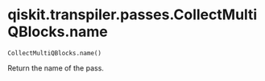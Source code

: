 # qiskit.transpiler.passes.CollectMultiQBlocks.name

`CollectMultiQBlocks.name()`

Return the name of the pass.
